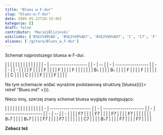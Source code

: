 ```yaml
---
title: "Blues w F-dur"
slug: "blues-w-f-dur"
date: 2005-05-22T20:19:46Z
kategorie: []
draft: false
contributor: 'MaciejBlizinski'
wikilinks: ['B%E2%99%AD', 'B%E2%99%AD7', 'B%E2%99%AD7', 'C', 'C7', 'F', 'F', 'F', 'F7', 'F7', 'F7', 'blues']
aliases: ['/gitara/Blues_w_F-dur']
---
```

Schemat najprostszego bluesa w F-dur.

|   |                     |  |   |    |  |   |                   |  |   |   |  |   |
| - | ------------------- |  | - | -- |  | - | ----------------- |  | - | - |  | - |
| | | F<!-- link nie odnosił się do niczego: 'Blues w F-dur' ('content/Blues_w_F-dur.md') links to 'F' ('content/F.md') and that does not exist -->   |  | | | F  |  | | | F                 |  | | | F |  | | |
| | | B♭<!-- link nie odnosił się do niczego: 'Blues w F-dur' ('content/Blues_w_F-dur.md') links to 'B♭' ('content/B♭.md') and that does not exist --> |  | | | B♭ |  | | | F<!-- link nie odnosił się do niczego: 'Blues w F-dur' ('content/Blues_w_F-dur.md') links to 'F' ('content/F.md') and that does not exist --> |  | | | F |  | | |
| | | C<!-- link nie odnosił się do niczego: 'Blues w F-dur' ('content/Blues_w_F-dur.md') links to 'C' ('content/C.md') and that does not exist -->   |  | | | C  |  | | | F<!-- link nie odnosił się do niczego: 'Blues w F-dur' ('content/Blues_w_F-dur.md') links to 'F' ('content/F.md') and that does not exist --> |  | | | F |  | | |

Na tym schemacie widać wyraźnie podstawową strukturę
[bluesa]({{< relref "Blues.md" >}}).

Nieco inny, szerzej znany schemat bluesa wygląda następująco:

|   |                       |  |   |                       |  |   |                     |  |   |    |  |   |
| - | --------------------- |  | - | --------------------- |  | - | ------------------- |  | - | -- |  | - |
| | | F7<!-- link nie odnosił się do niczego: 'Blues w F-dur' ('content/Blues_w_F-dur.md') links to 'F7' ('content/F7.md') and that does not exist -->   |  | | | F7                    |  | | | F7                  |  | | | F7 |  | | |
| | | B♭7<!-- link nie odnosił się do niczego: 'Blues w F-dur' ('content/Blues_w_F-dur.md') links to 'B♭7' ('content/B♭7.md') and that does not exist --> |  | | | B♭7                   |  | | | F7<!-- link nie odnosił się do niczego: 'Blues w F-dur' ('content/Blues_w_F-dur.md') links to 'F7' ('content/F7.md') and that does not exist --> |  | | | F7 |  | | |
| | | C7<!-- link nie odnosił się do niczego: 'Blues w F-dur' ('content/Blues_w_F-dur.md') links to 'C7' ('content/C7.md') and that does not exist -->   |  | | | B♭7<!-- link nie odnosił się do niczego: 'Blues w F-dur' ('content/Blues_w_F-dur.md') links to 'B♭7' ('content/B♭7.md') and that does not exist --> |  | | | F7<!-- link nie odnosił się do niczego: 'Blues w F-dur' ('content/Blues_w_F-dur.md') links to 'F7' ('content/F7.md') and that does not exist --> |  | | | F7 |  | | |

**Zobacz też**
